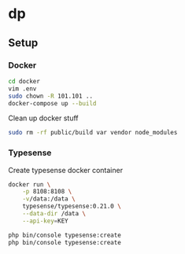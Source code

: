 # dp

## Setup

### Docker

```bash
cd docker
vim .env
sudo chown -R 101.101 ..
docker-compose up --build
```

Clean up docker stuff
```bash
sudo rm -rf public/build var vendor node_modules
```

### Typesense
Create typesense docker container

```bash
docker run \
    -p 8108:8108 \
    -v/data:/data \
    typesense/typesense:0.21.0 \
    --data-dir /data \
    --api-key=KEY
```

```bash
php bin/console typesense:create
php bin/console typesense:create
```

